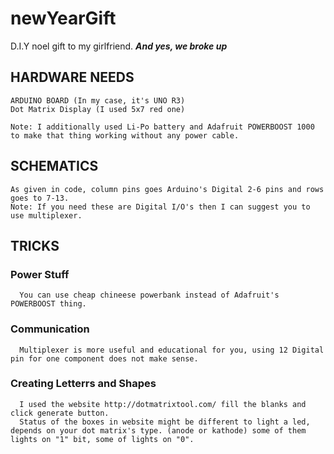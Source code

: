 # newYearGift
D.I.Y noel gift to my girlfriend. ***And yes, we broke up***

## HARDWARE NEEDS
    ARDUINO BOARD (In my case, it's UNO R3)  
    Dot Matrix Display (I used 5x7 red one)  
    
    Note: I additionally used Li-Po battery and Adafruit POWERBOOST 1000 to make that thing working without any power cable.  
    
## SCHEMATICS
    As given in code, column pins goes Arduino's Digital 2-6 pins and rows goes to 7-13.  
    Note: If you need these are Digital I/O's then I can suggest you to use multiplexer.  
    
## TRICKS
  
  ### Power Stuff
      You can use cheap chineese powerbank instead of Adafruit's POWERBOOST thing.  

  ### Communication
      Multiplexer is more useful and educational for you, using 12 Digital pin for one component does not make sense.  

  ### Creating Letterrs and Shapes
      I used the website http://dotmatrixtool.com/ fill the blanks and click generate button.  
      Status of the boxes in website might be different to light a led, depends on your dot matrix's type. (anode or kathode) some of them lights on "1" bit, some of lights on "0".  
